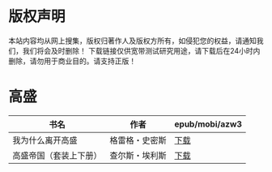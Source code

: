 # 版权声明

本站内容均从网上搜集，版权归著作人及版权方所有，如侵犯您的权益，请通知我们，我们将会及时删除！ 下载链接仅供宽带测试研究用途，请下载后在24小时内删除，请勿用于商业目的。请支持正版！

# 高盛

| 书名 | 作者 | epub/mobi/azw3 |
| --- | --- | --- |
| 我为什么离开高盛 | 格雷格・史密斯 | [下载](https://url89.ctfile.com/f/31084289-1357024330-c9003b?p=8866) |
| 高盛帝国（套装上下册） | 查尔斯・埃利斯 | [下载](https://url89.ctfile.com/f/31084289-1357023976-b41d46?p=8866) |
